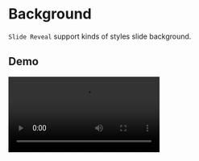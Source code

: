 # Background

`Slide Reveal` support kinds of styles slide background.

## Demo

<video controls="controls" src="/assets/screencast/background.mp4" />
